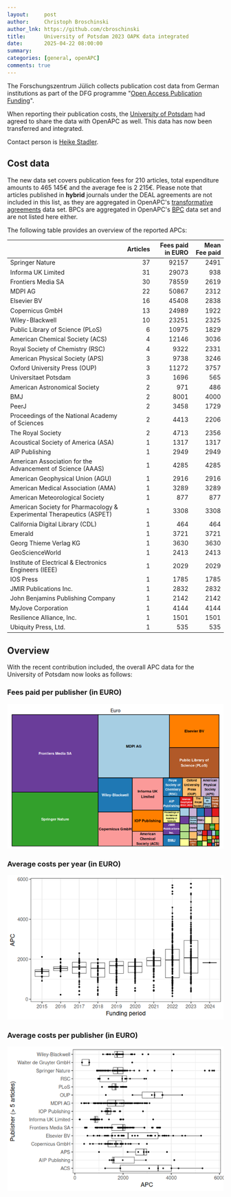 ```yaml
---
layout:     post
author:     Christoph Broschinski
author_lnk: https://github.com/cbroschinski
title:      University of Potsdam 2023 OAPK data integrated
date:       2025-04-22 08:00:00
summary:    
categories: [general, openAPC]
comments: true
---
```





The Forschungszentrum Jülich collects publication cost data from German institutions as part of the DFG programme "[Open Access Publication Funding](https://www.fz-juelich.de/en/zb/open-science/open-access/monitoring-dfg-oa-publication-funding)".

When reporting their publication costs, the [University of Potsdam](https://www.uni-potsdam.de/en/university-of-potsdam) had agreed to share the data with OpenAPC as well. This data has now been transferred and integrated.

Contact person is [Heike Stadler](mailto:heike.stadler@uni-potsdam.de).


## Cost data



The new data set covers publication fees for 210 articles, total expenditure amounts to 465 145€ and the average fee is 2 215€. Please note that articles published in **hybrid** journals under the DEAL agreements are not included in this list, as they are aggregated in OpenAPC's [transformative agreements](https://github.com/OpenAPC/openapc-de/tree/master/data/transformative_agreements) data set. BPCs are aggregated in OpenAPC's [BPC](https://github.com/OpenAPC/openapc-de/blob/master/data/bpc.csv) data set and are not listed here either.

The following table provides an overview of the reported APCs: 




|                                                                      | Articles| Fees paid in EURO| Mean Fee paid|
|:---------------------------------------------------------------------|--------:|-----------------:|-------------:|
|Springer Nature                                                       |       37|             92157|          2491|
|Informa UK Limited                                                    |       31|             29073|           938|
|Frontiers Media SA                                                    |       30|             78559|          2619|
|MDPI AG                                                               |       22|             50867|          2312|
|Elsevier BV                                                           |       16|             45408|          2838|
|Copernicus GmbH                                                       |       13|             24989|          1922|
|Wiley-Blackwell                                                       |       10|             23251|          2325|
|Public Library of Science (PLoS)                                      |        6|             10975|          1829|
|American Chemical Society (ACS)                                       |        4|             12146|          3036|
|Royal Society of Chemistry (RSC)                                      |        4|              9322|          2331|
|American Physical Society (APS)                                       |        3|              9738|          3246|
|Oxford University Press (OUP)                                         |        3|             11272|          3757|
|Universitaet Potsdam                                                  |        3|              1696|           565|
|American Astronomical Society                                         |        2|               971|           486|
|BMJ                                                                   |        2|              8001|          4000|
|PeerJ                                                                 |        2|              3458|          1729|
|Proceedings of the National Academy of Sciences                       |        2|              4413|          2206|
|The Royal Society                                                     |        2|              4713|          2356|
|Acoustical Society of America (ASA)                                   |        1|              1317|          1317|
|AIP Publishing                                                        |        1|              2949|          2949|
|American Association for the Advancement of Science (AAAS)            |        1|              4285|          4285|
|American Geophysical Union (AGU)                                      |        1|              2916|          2916|
|American Medical Association (AMA)                                    |        1|              3289|          3289|
|American Meteorological Society                                       |        1|               877|           877|
|American Society for Pharmacology & Experimental Therapeutics (ASPET) |        1|              3308|          3308|
|California Digital Library (CDL)                                      |        1|               464|           464|
|Emerald                                                               |        1|              3721|          3721|
|Georg Thieme Verlag KG                                                |        1|              3630|          3630|
|GeoScienceWorld                                                       |        1|              2413|          2413|
|Institute of Electrical & Electronics Engineers (IEEE)                |        1|              2029|          2029|
|IOS Press                                                             |        1|              1785|          1785|
|JMIR Publications Inc.                                                |        1|              2832|          2832|
|John Benjamins Publishing Company                                     |        1|              2142|          2142|
|MyJove Corporation                                                    |        1|              4144|          4144|
|Resilience Alliance, Inc.                                             |        1|              1501|          1501|
|Ubiquity Press, Ltd.                                                  |        1|               535|           535|



## Overview

With the recent contribution included, the overall APC data for the University of Potsdam now looks as follows:

### Fees paid per publisher (in EURO)

![plot of chunk tree_potsdam_2025_04_22_full](/figure/tree_potsdam_2025_04_22_full-1.png)

###  Average costs per year (in EURO)

![plot of chunk box_potsdam_2025_04_22_year_full](/figure/box_potsdam_2025_04_22_year_full-1.png)

###  Average costs per publisher (in EURO)

![plot of chunk box_potsdam_2025_04_22_publisher_full](/figure/box_potsdam_2025_04_22_publisher_full-1.png)
